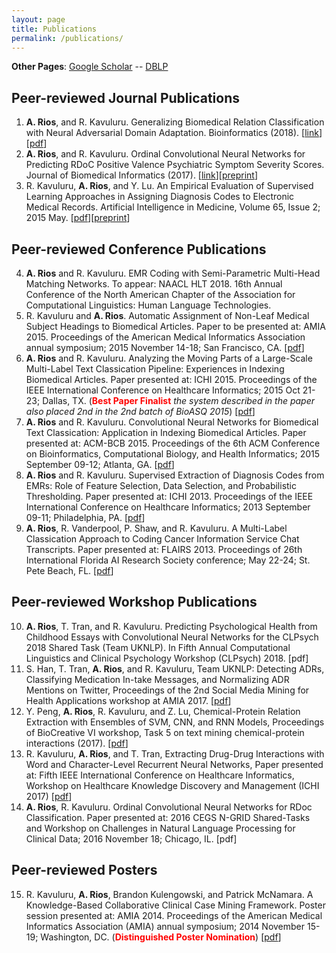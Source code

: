 ```yaml
---
layout: page
title: Publications
permalink: /publications/
---
```

**Other Pages**: [Google Scholar](https://scholar.google.com/citations?user=KJr3ptUAAAAJ&hl=en) -- [DBLP](http://dblp.uni-trier.de/pers/hd/r/Rios:Anthony)

## Peer-reviewed Journal Publications
<ol>
<li><b>A. Rios</b>, and R. Kavuluru. Generalizing Biomedical Relation Classification with Neural Adversarial Domain Adaptation. Bioinformatics (2018). [<a href="https://academic.oup.com/bioinformatics/advance-article-abstract/doi/10.1093/bioinformatics/bty190/4953706?redirectedFrom=PDF">link</a>][<a href="http://protocols.netlab.uky.edu/~rvkavu2/research/neuraAdvDom.pdf">pdf</a>]</li>
<li><b>A. Rios</b>, and R. Kavuluru. Ordinal Convolutional Neural Networks for Predicting RDoC Positive Valence Psychiatric Symptom Severity Scores. Journal of Biomedical Informatics (2017). [<a href="http://www.sciencedirect.com/science/article/pii/S153204641730103X">link</a>][<a href="http://protocols.netlab.uky.edu/~rvkavu2/research/rdoc-rios-jbi-17.pdf">preprint</a>]</li>
<li>R. Kavuluru, <b>A. Rios</b>, and Y. Lu. An Empirical Evaluation of Supervised Learning Approaches in Assigning Diagnosis Codes to Electronic Medical Records. Artificial Intelligence in Medicine, Volume 65, Issue 2; 2015 May. [<a href="https://pdfs.semanticscholar.org/6a4b/00b70a37f577a99640fc643c2177675db1fd.pdf">pdf</a>][<a href="http://protocols.netlab.uky.edu/~rvkavu2/research/aimed-ichi-15.pdf">preprint</a>]</li>
</ol>

## Peer-reviewed Conference Publications
<ol start="4">
<li><b>A. Rios</b> and R. Kavuluru. EMR Coding with Semi-Parametric Multi-Head Matching Networks. To appear: NAACL HLT 2018. 16th Annual Conference of the North American Chapter of the Association for Computational Linguistics: Human Language Technologies.</li>
<li>R. Kavuluru and <b>A. Rios</b>. Automatic Assignment of Non-Leaf Medical Subject Headings to Biomedical Articles. Paper to be presented at: AMIA 2015. Proceedings of the American Medical Informatics Association annual symposium; 2015 November 14-18; San Francisco, CA. [<a href="https://www.ncbi.nlm.nih.gov/pmc/articles/PMC4765689/pdf/2247586.pdf">pdf</a>]</li>
<li><b>A. Rios</b> and R. Kavuluru. Analyzing the Moving Parts of a Large-Scale Multi-Label Text Classication Pipeline: Experiences in Indexing Biomedical Articles. Paper presented at: ICHI 2015. Proceedings of the IEEE International Conference on Healthcare Informatics; 2015 Oct 21-23; Dallas, TX. (<b><font color="red">Best Paper Finalist</font></b> <i>the system described in the paper also placed 2nd in the 2nd batch of BioASQ 2015</i>) [<a href="https://pdfs.semanticscholar.org/5223/3f3eaa85c94fb18b2df81e4fda06ecc5e894.pdf">pdf</a>]</li>
<li><b>A. Rios</b> and R. Kavuluru. Convolutional Neural Networks for Biomedical Text Classication: Application in Indexing Biomedical Articles. Paper presented at: ACM-BCB 2015. Proceedings of the 6th ACM Conference on Bioinformatics, Computational Biology, and Health Informatics; 2015 September 09-12; Atlanta, GA. [<a href="https://pdfs.semanticscholar.org/2866/9e91f56ac52ab4978150093c2b2662283986.pdf">pdf</a>]</li>
<li><b>A. Rios</b> and R. Kavuluru. Supervised Extraction of Diagnosis Codes from EMRs: Role of Feature Selection, Data Selection, and Probabilistic Thresholding. Paper presented at: ICHI 2013. Proceedings of the IEEE International Conference on Healthcare Informatics; 2013 September 09-11; Philadelphia, PA. [<a href="https://pdfs.semanticscholar.org/4354/f1c8b058a5da4b30ffba97131edcf4fd79e7.pdf">pdf</a>]</li>
<li><b>A. Rios</b>, R. Vanderpool, P. Shaw, and R. Kavuluru. A Multi-Label Classication Approach to Coding Cancer Information Service Chat Transcripts. Paper presented at: FLAIRS 2013. Proceedings of 26th International Florida AI Research Society conference; May 22-24; St. Pete Beach, FL. [<a href="https://pdfs.semanticscholar.org/4354/f1c8b058a5da4b30ffba97131edcf4fd79e7.pdf">pdf</a>]</li>
</ol>


## Peer-reviewed Workshop Publications
<ol start="10">
<li><b>A. Rios</b>, T. Tran, and R. Kavuluru. Predicting Psychological Health from Childhood Essays with Convolutional Neural Networks for the CLPsych 2018 Shared Task (Team UKNLP). In Fifth Annual Computational Linguistics and Clinical Psychology Workshop (CLPsych) 2018. [pdf]</li>
<li>S. Han, T. Tran, <b>A. Rios</b>, and R. Kavuluru, Team UKNLP: Detecting ADRs, Classifying Medication In-take Messages, and Normalizing ADR Mentions on Twitter, Proceedings of the 2nd Social Media Mining for Health Applications workshop at AMIA 2017. [<a href="https://healthlanguageprocessing.files.wordpress.com/2017/10/sharedtask_uknlp.pdf">pdf</a>]</li>
<li>Y. Peng, <b>A. Rios</b>, R. Kavuluru, and Z. Lu, Chemical-Protein Relation Extraction with Ensembles of SVM, CNN, and RNN Models, Proceedings of BioCreative VI workshop, Task 5 on text mining chemical-protein interactions (2017). [<a href="http://www.biocreative.org/media/store/files/2017/ProceedingsBCVI_v1.pdf">pdf</a>]</li>
<li> R. Kavuluru, <b>A. Rios</b>, and T. Tran, Extracting Drug-Drug Interactions with Word and Character-Level Recurrent Neural Networks, Paper presented at: Fifth IEEE International Conference on Healthcare Informatics, Workshop on Healthcare Knowledge Discovery and Management (ICHI 2017)  [<a href="https://www.ncbi.nlm.nih.gov/pmc/articles/PMC5639883/pdf/nihms907942.pdf">pdf</a>]</li>
<li><b>A. Rios</b>, R. Kavuluru. Ordinal Convolutional Neural Networks for RDoc Classification. Paper presented at: 2016 CEGS N-GRID Shared-Tasks and Workshop on Challenges in Natural Language Processing for Clinical Data; 2016 November 18; Chicago, IL. [pdf]</li>
</ol>

## Peer-reviewed Posters
<ol start="15">
<li>R. Kavuluru, <b>A. Rios</b>, Brandon Kulengowski, and Patrick McNamara. A Knowledge-Based Collaborative Clinical Case Mining Framework. Poster session presented at: AMIA 2014. Proceedings of the American Medical Informatics Association (AMIA) annual symposium; 2014 November 15-19; Washington, DC. (<b><font color="red">Distinguished Poster Nomination</font></b>) [<a href="https://knowledge.amia.org/56638-amia-1.1540970/t-005-1.1543914/f-005-1.1543915/a-389-1.1544504/an-389-1.1544505?timeStamp=1490724218726">pdf</a>]</li>
</ol>
